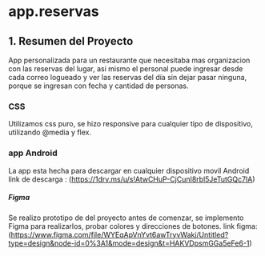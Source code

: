 ﻿# app.reservas

## 1. Resumen del Proyecto
App personalizada para un restaurante que necesitaba mas organizacion con las reservas del lugar, asi mismo el personal puede ingresar desde cada correo logueado y ver las reservas del día sin dejar pasar ninguna, porque se ingresan con fecha y cantidad de personas.



### CSS

Utilizamos css puro, se hizo responsive para cualquier tipo de dispositivo, utilizando @media y flex.

### app Android
La app esta hecha para descargar en cualquier dispositivo movil Android 
link de descarga :
(https://1drv.ms/u/s!AtwCHuP-CjCunI8rbl5JeTutGQc7IA)

 ##### Figma
 Se realizo prototipo de del proyecto antes de comenzar, se implemento Figma para realizarlos, probar colores y direcciones de botones.
 link figma:
(https://www.figma.com/file/WYEqApVnYvt6awTryvWakj/Untitled?type=design&node-id=0%3A1&mode=design&t=HAKVDpsmGGa5eFe6-1)
